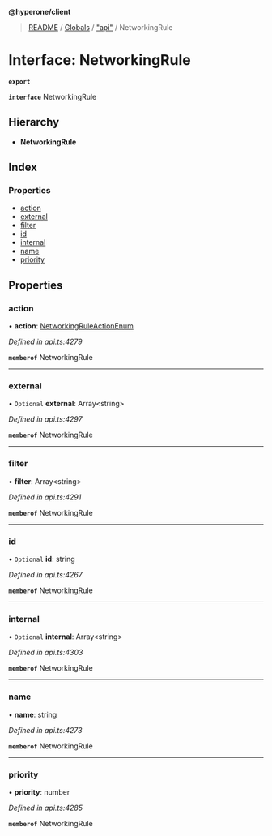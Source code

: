**@hyperone/client**

> [README](../README.md) / [Globals](../globals.md) / ["api"](../modules/_api_.md) / NetworkingRule

# Interface: NetworkingRule

**`export`** 

**`interface`** NetworkingRule

## Hierarchy

* **NetworkingRule**

## Index

### Properties

* [action](_api_.networkingrule.md#action)
* [external](_api_.networkingrule.md#external)
* [filter](_api_.networkingrule.md#filter)
* [id](_api_.networkingrule.md#id)
* [internal](_api_.networkingrule.md#internal)
* [name](_api_.networkingrule.md#name)
* [priority](_api_.networkingrule.md#priority)

## Properties

### action

•  **action**: [NetworkingRuleActionEnum](../enums/_api_.networkingruleactionenum.md)

*Defined in api.ts:4279*

**`memberof`** NetworkingRule

___

### external

• `Optional` **external**: Array\<string>

*Defined in api.ts:4297*

**`memberof`** NetworkingRule

___

### filter

•  **filter**: Array\<string>

*Defined in api.ts:4291*

**`memberof`** NetworkingRule

___

### id

• `Optional` **id**: string

*Defined in api.ts:4267*

**`memberof`** NetworkingRule

___

### internal

• `Optional` **internal**: Array\<string>

*Defined in api.ts:4303*

**`memberof`** NetworkingRule

___

### name

•  **name**: string

*Defined in api.ts:4273*

**`memberof`** NetworkingRule

___

### priority

•  **priority**: number

*Defined in api.ts:4285*

**`memberof`** NetworkingRule
